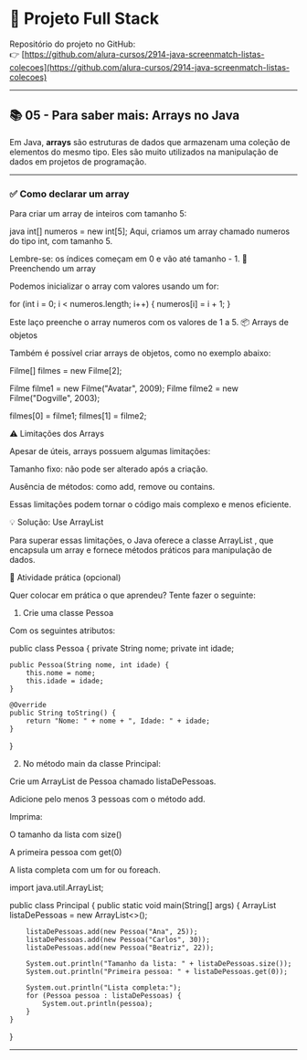 # 📌 Projeto Full Stack

Repositório do projeto no GitHub:  
👉 [https://github.com/alura-cursos/2914-java-screenmatch-listas-colecoes](https://github.com/alura-cursos/2914-java-screenmatch-listas-colecoes)

---

## 📚 05 - Para saber mais: Arrays no Java

Em Java, **arrays** são estruturas de dados que armazenam uma coleção de elementos do mesmo tipo. Eles são muito utilizados na manipulação de dados em projetos de programação.

---

### ✅ Como declarar um array

Para criar um array de inteiros com tamanho 5:

java
int[] numeros = new int[5];
Aqui, criamos um array chamado numeros do tipo int, com tamanho 5.

Lembre-se: os índices começam em 0 e vão até tamanho - 1.
🔁 Preenchendo um array

Podemos inicializar o array com valores usando um for:

for (int i = 0; i < numeros.length; i++) {
    numeros[i] = i + 1;
}


Este laço preenche o array numeros com os valores de 1 a 5.
📦 Arrays de objetos

Também é possível criar arrays de objetos, como no exemplo abaixo:

Filme[] filmes = new Filme[2];

Filme filme1 = new Filme("Avatar", 2009);
Filme filme2 = new Filme("Dogville", 2003);

filmes[0] = filme1;
filmes[1] = filme2;

⚠️ Limitações dos Arrays

Apesar de úteis, arrays possuem algumas limitações:

Tamanho fixo: não pode ser alterado após a criação.

Ausência de métodos: como add, remove ou contains.

Essas limitações podem tornar o código mais complexo e menos eficiente.

💡 Solução: Use ArrayList

Para superar essas limitações, o Java oferece a classe ArrayList
, que encapsula um array e fornece métodos práticos para manipulação de dados.

🧪 Atividade prática (opcional)

Quer colocar em prática o que aprendeu? Tente fazer o seguinte:

1. Crie uma classe Pessoa

Com os seguintes atributos:

public class Pessoa {
    private String nome;
    private int idade;

    public Pessoa(String nome, int idade) {
        this.nome = nome;
        this.idade = idade;
    }

    @Override
    public String toString() {
        return "Nome: " + nome + ", Idade: " + idade;
    }
}

2. No método main da classe Principal:

Crie um ArrayList de Pessoa chamado listaDePessoas.

Adicione pelo menos 3 pessoas com o método add.

Imprima:

O tamanho da lista com size()

A primeira pessoa com get(0)

A lista completa com um for ou foreach.

import java.util.ArrayList;

public class Principal {
    public static void main(String[] args) {
        ArrayList<Pessoa> listaDePessoas = new ArrayList<>();

        listaDePessoas.add(new Pessoa("Ana", 25));
        listaDePessoas.add(new Pessoa("Carlos", 30));
        listaDePessoas.add(new Pessoa("Beatriz", 22));

        System.out.println("Tamanho da lista: " + listaDePessoas.size());
        System.out.println("Primeira pessoa: " + listaDePessoas.get(0));

        System.out.println("Lista completa:");
        for (Pessoa pessoa : listaDePessoas) {
            System.out.println(pessoa);
        }
    }
}

---
